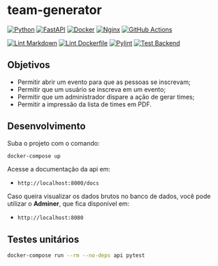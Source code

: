 # team-generator

[![Python](https://img.shields.io/badge/python-%2314354C.svg?style=flat&logo=python&logoColor=white)](https://www.python.org/)
[![FastAPI](https://img.shields.io/badge/FastAPI-005571?style=flat&logo=fastapi)](https://fastapi.tiangolo.com/)
[![Docker](https://img.shields.io/badge/docker-%230db7ed.svg?style=flat&logo=docker&logoColor=white)](https://www.docker.com/)
[![Nginx](https://img.shields.io/badge/nginx-%23009639.svg?style=flat&logo=nginx&logoColor=white)](https://www.nginx.com/)
[![GitHub Actions](https://img.shields.io/badge/githubactions-%232671E5.svg?style=flat&logo=githubactions&logoColor=white)](https://github.com/features/actions)

[![Lint Markdown](https://github.com/renanstn/team-generator/actions/workflows/markdown-lint.yaml/badge.svg)](https://github.com/renanstn/team-generator/actions/workflows/markdown-lint.yaml)
[![Lint Dockerfile](https://github.com/renanstn/team-generator/actions/workflows/dockerfile-lint.yaml/badge.svg)](https://github.com/renanstn/team-generator/actions/workflows/dockerfile-lint.yaml)
[![Pylint](https://github.com/renanstn/team-generator/actions/workflows/python-lint.yml/badge.svg)](https://github.com/renanstn/team-generator/actions/workflows/python-lint.yml)
[![Test Backend](https://github.com/renanstn/team-generator/actions/workflows/test-backend.yaml/badge.svg)](https://github.com/renanstn/team-generator/actions/workflows/test-backend.yaml)

## Objetivos

- Permitir abrir um evento para que as pessoas se inscrevam;
- Permitir que um usuário se inscreva em um evento;
- Permitir que um administrador dispare a ação de gerar times;
- Permitir a impressão da lista de times em PDF.

## Desenvolvimento

Suba o projeto com o comando:

```sh
docker-compose up
```

Acesse a documentação da api em:

- `http://localhost:8000/docs`

Caso queira visualizar os dados brutos no banco de dados, você pode utilizar o
**Adminer**, que fica disponível em:

- `http://localhost:8080`

## Testes unitários

```sh
docker-compose run --rm --no-deps api pytest
```

